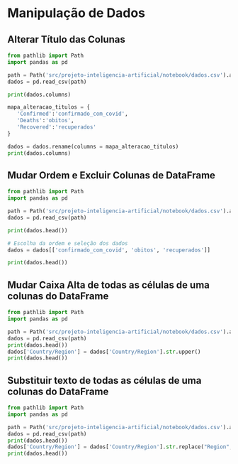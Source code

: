 # Manipulação de Dados

## Alterar Título das Colunas

```python
from pathlib import Path
import pandas as pd

path = Path('src/projeto-inteligencia-artificial/notebook/dados.csv').absolute()
dados = pd.read_csv(path)

print(dados.columns)
```  

```python
mapa_alteracao_titulos = {
   'Confirmed':'confirmado_com_covid',
   'Deaths':'obitos',
   'Recovered':'recuperados'
}

dados = dados.rename(columns = mapa_alteracao_titulos)
print(dados.columns)
```

## Mudar Ordem e Excluir Colunas de DataFrame
```python
from pathlib import Path
import pandas as pd

path = Path('src/projeto-inteligencia-artificial/notebook/dados.csv').absolute()
dados = pd.read_csv(path)

print(dados.head())
```  

```python
# Escolha da ordem e seleção dos dados
dados = dados[['confirmado_com_covid', 'obitos', 'recuperados']]

print(dados.head())
```  

## Mudar Caixa Alta de todas as células de uma colunas do DataFrame
```python
from pathlib import Path
import pandas as pd

path = Path('src/projeto-inteligencia-artificial/notebook/dados.csv').absolute()
dados = pd.read_csv(path)
print(dados.head())
dados['Country/Region'] = dados['Country/Region'].str.upper()
print(dados.head())
```  

## Substituir texto de todas as células de uma colunas do DataFrame
```python
from pathlib import Path
import pandas as pd

path = Path('src/projeto-inteligencia-artificial/notebook/dados.csv').absolute()
dados = pd.read_csv(path)
print(dados.head())
dados['Country/Region'] = dados['Country/Region'].str.replace("Region","Regiao")
print(dados.head())
```  
